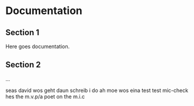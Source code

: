 # Documentation

## Section 1
Here goes documentation.

## Section 2
...

seas david wos geht
daun schreib i do ah moe wos eina
test test mic-check
hes the m.v.p/a poet on the m.i.c
